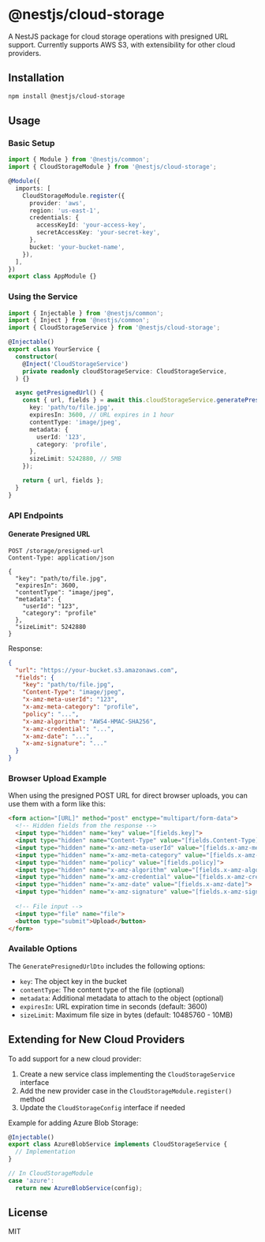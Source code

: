 # @nestjs/cloud-storage

A NestJS package for cloud storage operations with presigned URL support. Currently supports AWS S3, with extensibility for other cloud providers.

## Installation

```bash
npm install @nestjs/cloud-storage
```

## Usage

### Basic Setup

```typescript
import { Module } from '@nestjs/common';
import { CloudStorageModule } from '@nestjs/cloud-storage';

@Module({
  imports: [
    CloudStorageModule.register({
      provider: 'aws',
      region: 'us-east-1',
      credentials: {
        accessKeyId: 'your-access-key',
        secretAccessKey: 'your-secret-key',
      },
      bucket: 'your-bucket-name',
    }),
  ],
})
export class AppModule {}
```

### Using the Service

```typescript
import { Injectable } from '@nestjs/common';
import { Inject } from '@nestjs/common';
import { CloudStorageService } from '@nestjs/cloud-storage';

@Injectable()
export class YourService {
  constructor(
    @Inject('CloudStorageService')
    private readonly cloudStorageService: CloudStorageService,
  ) {}

  async getPresignedUrl() {
    const { url, fields } = await this.cloudStorageService.generatePresignedUrl({
      key: 'path/to/file.jpg',
      expiresIn: 3600, // URL expires in 1 hour
      contentType: 'image/jpeg',
      metadata: {
        userId: '123',
        category: 'profile',
      },
      sizeLimit: 5242880, // 5MB
    });

    return { url, fields };
  }
}
```

### API Endpoints

#### Generate Presigned URL

```http
POST /storage/presigned-url
Content-Type: application/json

{
  "key": "path/to/file.jpg",
  "expiresIn": 3600,
  "contentType": "image/jpeg",
  "metadata": {
    "userId": "123",
    "category": "profile"
  },
  "sizeLimit": 5242880
}
```

Response:
```json
{
  "url": "https://your-bucket.s3.amazonaws.com",
  "fields": {
    "key": "path/to/file.jpg",
    "Content-Type": "image/jpeg",
    "x-amz-meta-userId": "123",
    "x-amz-meta-category": "profile",
    "policy": "...",
    "x-amz-algorithm": "AWS4-HMAC-SHA256",
    "x-amz-credential": "...",
    "x-amz-date": "...",
    "x-amz-signature": "..."
  }
}
```

### Browser Upload Example

When using the presigned POST URL for direct browser uploads, you can use them with a form like this:

```html
<form action="[URL]" method="post" enctype="multipart/form-data">
  <!-- Hidden fields from the response -->
  <input type="hidden" name="key" value="[fields.key]">
  <input type="hidden" name="Content-Type" value="[fields.Content-Type]">
  <input type="hidden" name="x-amz-meta-userId" value="[fields.x-amz-meta-userId]">
  <input type="hidden" name="x-amz-meta-category" value="[fields.x-amz-meta-category]">
  <input type="hidden" name="policy" value="[fields.policy]">
  <input type="hidden" name="x-amz-algorithm" value="[fields.x-amz-algorithm]">
  <input type="hidden" name="x-amz-credential" value="[fields.x-amz-credential]">
  <input type="hidden" name="x-amz-date" value="[fields.x-amz-date]">
  <input type="hidden" name="x-amz-signature" value="[fields.x-amz-signature]">
  
  <!-- File input -->
  <input type="file" name="file">
  <button type="submit">Upload</button>
</form>
```

### Available Options

The `GeneratePresignedUrlDto` includes the following options:

- `key`: The object key in the bucket
- `contentType`: The content type of the file (optional)
- `metadata`: Additional metadata to attach to the object (optional)
- `expiresIn`: URL expiration time in seconds (default: 3600)
- `sizeLimit`: Maximum file size in bytes (default: 10485760 - 10MB)

## Extending for New Cloud Providers

To add support for a new cloud provider:

1. Create a new service class implementing the `CloudStorageService` interface
2. Add the new provider case in the `CloudStorageModule.register()` method
3. Update the `CloudStorageConfig` interface if needed

Example for adding Azure Blob Storage:

```typescript
@Injectable()
export class AzureBlobService implements CloudStorageService {
  // Implementation
}

// In CloudStorageModule
case 'azure':
  return new AzureBlobService(config);
```

## License

MIT 